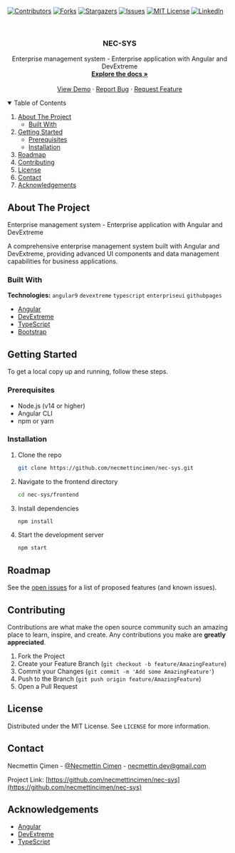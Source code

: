 [![Contributors][contributors-shield]][contributors-url]
[![Forks][forks-shield]][forks-url]
[![Stargazers][stars-shield]][stars-url]
[![Issues][issues-shield]][issues-url]
[![MIT License][license-shield]][license-url]
[![LinkedIn][linkedin-shield]][linkedin-url]

<!-- PROJECT LOGO -->
<br />
<p align="center">

  <h3 align="center">NEC-SYS</h3>

  <p align="center">
    Enterprise management system - Enterprise application with Angular and DevExtreme
    <br />
    <a href="https://github.com/necmettincimen/nec-sys"><strong>Explore the docs »</strong></a>
    <br />
    <br />
    <a href="http://necmettincimen.github.io/nec-sys/">View Demo</a>
    ·
    <a href="https://github.com/necmettincimen/nec-sys/issues">Report Bug</a>
    ·
    <a href="https://github.com/necmettincimen/nec-sys/issues">Request Feature</a>
  </p>
</p>

<!-- TABLE OF CONTENTS -->
<details open="open">
  <summary>Table of Contents</summary>
  <ol>
    <li>
      <a href="#about-the-project">About The Project</a>
      <ul>
        <li><a href="#built-with">Built With</a></li>
      </ul>
    </li>
    <li>
      <a href="#getting-started">Getting Started</a>
      <ul>
        <li><a href="#prerequisites">Prerequisites</a></li>
        <li><a href="#installation">Installation</a></li>
      </ul>
    </li>
    <li><a href="#roadmap">Roadmap</a></li>
    <li><a href="#contributing">Contributing</a></li>
    <li><a href="#license">License</a></li>
    <li><a href="#contact">Contact</a></li>
    <li><a href="#acknowledgements">Acknowledgements</a></li>
  </ol>
</details>

<!-- ABOUT THE PROJECT -->
## About The Project

Enterprise management system - Enterprise application with Angular and DevExtreme

A comprehensive enterprise management system built with Angular and DevExtreme, providing advanced UI components and data management capabilities for business applications.

### Built With

**Technologies:** `angular9` `devextreme` `typescript` `enterpriseui` `githubpages`

* [Angular](https://angular.io/)
* [DevExtreme](https://js.devexpress.com/)
* [TypeScript](https://www.typescriptlang.org/)
* [Bootstrap](https://getbootstrap.com/)

<!-- GETTING STARTED -->
## Getting Started

To get a local copy up and running, follow these steps.

### Prerequisites

* Node.js (v14 or higher)
* Angular CLI
* npm or yarn

### Installation

1. Clone the repo
   ```sh
   git clone https://github.com/necmettincimen/nec-sys.git
   ```
2. Navigate to the frontend directory
   ```sh
   cd nec-sys/frontend
   ```
3. Install dependencies
   ```sh
   npm install
   ```
4. Start the development server
   ```sh
   npm start
   ```

<!-- ROADMAP -->
## Roadmap

See the [open issues](https://github.com/necmettincimen/nec-sys/issues) for a list of proposed features (and known issues).

<!-- CONTRIBUTING -->
## Contributing

Contributions are what make the open source community such an amazing place to learn, inspire, and create. Any contributions you make are **greatly appreciated**.

1. Fork the Project
2. Create your Feature Branch (`git checkout -b feature/AmazingFeature`)
3. Commit your Changes (`git commit -m 'Add some AmazingFeature'`)
4. Push to the Branch (`git push origin feature/AmazingFeature`)
5. Open a Pull Request

<!-- LICENSE -->
## License

Distributed under the MIT License. See `LICENSE` for more information.

<!-- CONTACT -->
## Contact

Necmettin Çimen - [@Necmettin Cimen](https://necmettincimen.github.io) - [necmettin.dev@gmail.com](mailto:necmettin.dev@gmail.com)

Project Link: [https://github.com/necmettincimen/nec-sys](https://github.com/necmettincimen/nec-sys)

<!-- ACKNOWLEDGEMENTS -->
## Acknowledgements

* [Angular](https://angular.io/)
* [DevExtreme](https://js.devexpress.com/)
* [TypeScript](https://www.typescriptlang.org/)

<!-- MARKDOWN LINKS & IMAGES -->
[contributors-shield]: https://img.shields.io/github/contributors/necmettincimen/nec-sys.svg?style=for-the-badge
[contributors-url]: https://github.com/necmettincimen/nec-sys/graphs/contributors
[forks-shield]: https://img.shields.io/github/forks/necmettincimen/nec-sys.svg?style=for-the-badge
[forks-url]: https://github.com/necmettincimen/nec-sys/network/members
[stars-shield]: https://img.shields.io/github/stars/necmettincimen/nec-sys.svg?style=for-the-badge
[stars-url]: https://github.com/necmettincimen/nec-sys/stargazers
[issues-shield]: https://img.shields.io/github/issues/necmettincimen/nec-sys.svg?style=for-the-badge
[issues-url]: https://github.com/necmettincimen/nec-sys/issues
[license-shield]: https://img.shields.io/github/license/necmettincimen/nec-sys.svg?style=for-the-badge
[license-url]: https://github.com/necmettincimen/nec-sys/blob/master/LICENSE
[linkedin-shield]: https://img.shields.io/badge/-LinkedIn-black.svg?style=for-the-badge&logo=linkedin&colorB=555
[linkedin-url]: https://linkedin.com/in/necmettincimen 